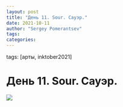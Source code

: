 ```yaml
---
layout: post
title: "День 11. Sour. Сауэр."
date: 2021-10-11
author: "Sergey Pomerantsev"
tags:
categories:
---
```

tags: [арты, inktober2021]

# День 11. Sour. Сауэр.

![](/images/_inktober21-11.jpg)
